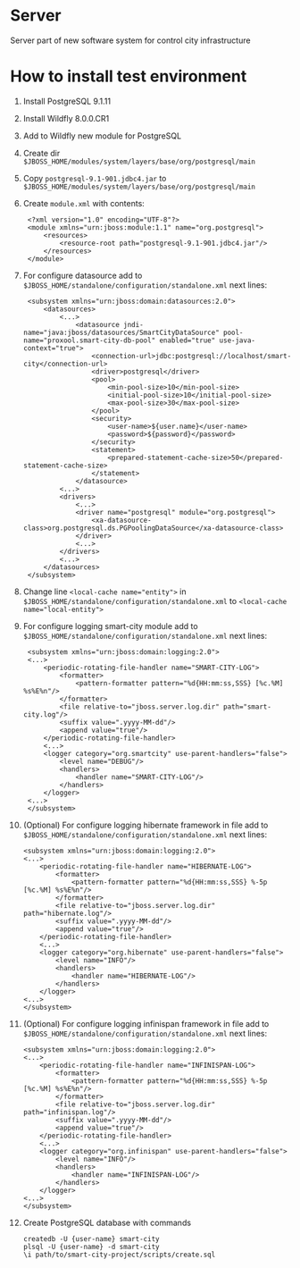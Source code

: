 Server
======

Server part of new software system for control
city infrastructure

How to install test environment
===============================

1. Install PostgreSQL 9.1.11
2. Install Wildfly 8.0.0.CR1
3. Add to Wildfly new module for PostgreSQL
4. Create dir `$JBOSS_HOME/modules/system/layers/base/org/postgresql/main`
5. Copy `postgresql-9.1-901.jdbc4.jar` to `$JBOSS_HOME/modules/system/layers/base/org/postgresql/main`
6. Create `module.xml` with contents:

		<?xml version="1.0" encoding="UTF-8"?>
		<module xmlns="urn:jboss:module:1.1" name="org.postgresql">
			<resources>
				<resource-root path="postgresql-9.1-901.jdbc4.jar"/>
			</resources>
		</module>

7. For configure datasource add to `$JBOSS_HOME/standalone/configuration/standalone.xml` next lines:

		<subsystem xmlns="urn:jboss:domain:datasources:2.0">
			<datasources>
				<...>
					<datasource jndi-name="java:jboss/datasources/SmartCityDataSource" pool-name="proxool.smart-city-db-pool" enabled="true" use-java-context="true">
						<connection-url>jdbc:postgresql://localhost/smart-city</connection-url>
						<driver>postgresql</driver>
						<pool>
							<min-pool-size>10</min-pool-size>
							<initial-pool-size>10</initial-pool-size>
							<max-pool-size>30</max-pool-size>
						</pool>
						<security>
							<user-name>${user.name}</user-name>
							<password>${password}</password>
						</security>
						<statement>
							<prepared-statement-cache-size>50</prepared-statement-cache-size>
						</statement>
					</datasource>
				<...>
				<drivers>
					<...>
					<driver name="postgresql" module="org.postgresql">
						<xa-datasource-class>org.postgresql.ds.PGPoolingDataSource</xa-datasource-class>
					</driver>
					<...>
				</drivers>
				<...>
			</datasources>
		</subsystem>

8. Change line `<local-cache name="entity">` in `$JBOSS_HOME/standalone/configuration/standalone.xml`
to `<local-cache name="local-entity">`

9. For configure logging smart-city module
add to `$JBOSS_HOME/standalone/configuration/standalone.xml` next lines:

		<subsystem xmlns="urn:jboss:domain:logging:2.0">
		<...>
			<periodic-rotating-file-handler name="SMART-CITY-LOG">
				<formatter>
					<pattern-formatter pattern="%d{HH:mm:ss,SSS} [%c.%M] %s%E%n"/>
				</formatter>
				<file relative-to="jboss.server.log.dir" path="smart-city.log"/>
				<suffix value=".yyyy-MM-dd"/>
				<append value="true"/>
			</periodic-rotating-file-handler>
			<...>
			<logger category="org.smartcity" use-parent-handlers="false">
				<level name="DEBUG"/>
				<handlers>
					<handler name="SMART-CITY-LOG"/>
				</handlers>
			</logger>
		<...>
		</subsystem>

10. (Optional) For configure logging hibernate framework in file
add to `$JBOSS_HOME/standalone/configuration/standalone.xml` next lines:

		<subsystem xmlns="urn:jboss:domain:logging:2.0">
		<...>
			<periodic-rotating-file-handler name="HIBERNATE-LOG">
				<formatter>
					<pattern-formatter pattern="%d{HH:mm:ss,SSS} %-5p [%c.%M] %s%E%n"/>
				</formatter>
				<file relative-to="jboss.server.log.dir" path="hibernate.log"/>
				<suffix value=".yyyy-MM-dd"/>
				<append value="true"/>
			</periodic-rotating-file-handler>
			<...>
			<logger category="org.hibernate" use-parent-handlers="false">
				<level name="INFO"/>
				<handlers>
					<handler name="HIBERNATE-LOG"/>
				</handlers>
			</logger>
		<...>
		</subsystem>

11. (Optional) For configure logging infinispan framework in file
add to `$JBOSS_HOME/standalone/configuration/standalone.xml` next lines:

		<subsystem xmlns="urn:jboss:domain:logging:2.0">
		<...>
			<periodic-rotating-file-handler name="INFINISPAN-LOG">
				<formatter>
					<pattern-formatter pattern="%d{HH:mm:ss,SSS} %-5p [%c.%M] %s%E%n"/>
				</formatter>
				<file relative-to="jboss.server.log.dir" path="infinispan.log"/>
				<suffix value=".yyyy-MM-dd"/>
				<append value="true"/>
			</periodic-rotating-file-handler>
			<...>
			<logger category="org.infinispan" use-parent-handlers="false">
				<level name="INFO"/>
				<handlers>
					<handler name="INFINISPAN-LOG"/>
				</handlers>
			</logger>
		<...>
		</subsystem>

12. Create PostgreSQL database with commands

		createdb -U {user-name} smart-city
		plsql -U {user-name} -d smart-city
		\i path/to/smart-city-project/scripts/create.sql
